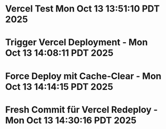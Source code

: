 # Vercel Test Mon Oct 13 13:51:10 PDT 2025
# Trigger Vercel Deployment - Mon Oct 13 14:08:11 PDT 2025
# Force Deploy mit Cache-Clear - Mon Oct 13 14:14:15 PDT 2025
# Fresh Commit für Vercel Redeploy - Mon Oct 13 14:30:16 PDT 2025
